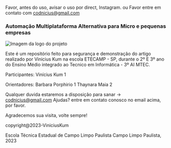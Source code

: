  Favor, antes do uso, avisar o uso por direct, Instagram.
ou
 Favor entre em contato com codnicius@gmail.com

### Automação Multiplataforma Alternativa para Micro e pequenas empresas
![Imagem da logo do projeto](https://blog.positivocasainteligente.com.br/wp-content/uploads/2020/07/1-5-1024x577.jpg)

  Este é um repositório feito para segurança e demonstração do artigo realizado por
  Vinicius Kum na escola ETECAMP - SP, durante o 2º E 3º ano do Ensino Médio integrado ao
  Tecnico em Informática - 3º AI MTEC.

Participantes:
Vinícius Kum 1

Orientadores:
Barbara Porphirio 1
Thaynara Maia 2

  Qualquer duvida estaremos a disposição para sanar -> codnicius@gmail.com
  Ajudas? entre em contato conosco no email acima, por favor.

  Agradecemos sua visita, volte sempre!

  copyright@2023-ViniciusKum

  Escola Técnica Estadual de Campo Limpo Paulista
  Campo Limpo Paulista, 2023
